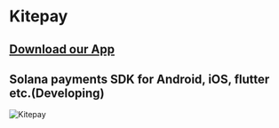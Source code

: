 # Kitepay

## [Download our App](https://github.com/KitePayments/Kitepay/raw/main/kitepay.apk)

## Solana payments SDK for Android, iOS, flutter etc.(Developing)

![Kitepay](https://user-images.githubusercontent.com/67560900/161089326-b12d3d9a-2cfd-4424-8f37-dcadbd4b78d8.png)


